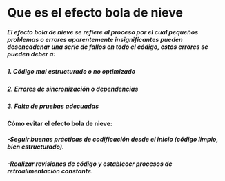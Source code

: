 # Que es el efecto bola de nieve
##### El efecto bola de nieve se refiere al proceso por el cual pequeños problemas o errores aparentemente insignificantes pueden desencadenar una serie de fallos en todo el código, estos errores se pueden deber a:
##### 1. Código mal estructurado o no optimizado
##### 2. Errores de sincronización o dependencias
##### 3. Falta de pruebas adecuadas
#### Cómo evitar el efecto bola de nieve:
##### -Seguir buenas prácticas de codificación desde el inicio (código limpio, bien estructurado).
##### -Realizar revisiones de código y establecer procesos de retroalimentación constante.
